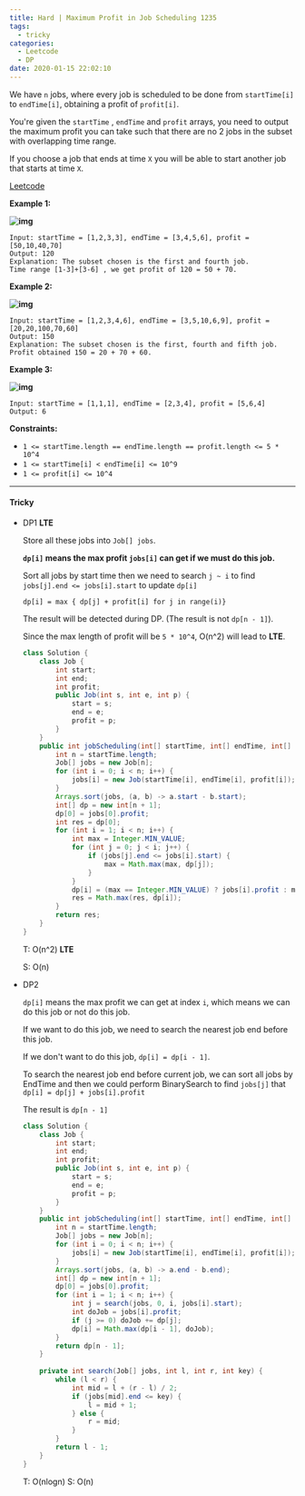 ```yaml
---
title: Hard | Maximum Profit in Job Scheduling 1235
tags:
  - tricky
categories:
  - Leetcode
  - DP
date: 2020-01-15 22:02:10
---
```


We have `n` jobs, where every job is scheduled to be done from `startTime[i]` to `endTime[i]`, obtaining a profit of `profit[i]`.

You're given the `startTime` , `endTime` and `profit` arrays, you need to output the maximum profit you can take such that there are no 2 jobs in the subset with overlapping time range.

If you choose a job that ends at time `X` you will be able to start another job that starts at time `X`.

[Leetcode](https://leetcode.com/problems/maximum-profit-in-job-scheduling/)

<!--more-->

**Example 1:**

**![img](https://assets.leetcode.com/uploads/2019/10/10/sample1_1584.png)**

```
Input: startTime = [1,2,3,3], endTime = [3,4,5,6], profit = [50,10,40,70]
Output: 120
Explanation: The subset chosen is the first and fourth job. 
Time range [1-3]+[3-6] , we get profit of 120 = 50 + 70.
```

**Example 2:**

**![img](https://assets.leetcode.com/uploads/2019/10/10/sample22_1584.png)**

```
Input: startTime = [1,2,3,4,6], endTime = [3,5,10,6,9], profit = [20,20,100,70,60]
Output: 150
Explanation: The subset chosen is the first, fourth and fifth job. 
Profit obtained 150 = 20 + 70 + 60.
```

**Example 3:**

**![img](https://assets.leetcode.com/uploads/2019/10/10/sample3_1584.png)**

```
Input: startTime = [1,1,1], endTime = [2,3,4], profit = [5,6,4]
Output: 6
```

**Constraints:**

- `1 <= startTime.length == endTime.length == profit.length <= 5 * 10^4`
- `1 <= startTime[i] < endTime[i] <= 10^9`
- `1 <= profit[i] <= 10^4`

---

#### Tricky 

* DP1       **LTE**

  Store all these jobs into `Job[] jobs`.

  **`dp[i]` means the max profit `jobs[i]` can get if we must do this job.**

  Sort all jobs by start time then we need to search `j ~ i` to find `jobs[j].end <= jobs[i].start` to update `dp[i]`

  `dp[i] = max { dp[j] + profit[i] for j in range(i)}`

  The result will be detected during DP. (The result is not `dp[n - 1]`).

  Since the max length of profit will be `5 * 10^4`, O(n^2) will lead to **LTE**.

  ```java
  class Solution {
      class Job {
          int start;
          int end;
          int profit;
          public Job(int s, int e, int p) {
              start = s;
              end = e;
              profit = p;
          }
      }
      public int jobScheduling(int[] startTime, int[] endTime, int[] profit) {
          int n = startTime.length;
          Job[] jobs = new Job[n];
          for (int i = 0; i < n; i++) {
              jobs[i] = new Job(startTime[i], endTime[i], profit[i]);
          }
          Arrays.sort(jobs, (a, b) -> a.start - b.start);
          int[] dp = new int[n + 1];
          dp[0] = jobs[0].profit;
          int res = dp[0];
          for (int i = 1; i < n; i++) {
              int max = Integer.MIN_VALUE;
              for (int j = 0; j < i; j++) {
                  if (jobs[j].end <= jobs[i].start) {
                      max = Math.max(max, dp[j]);
                  }
              }
              dp[i] = (max == Integer.MIN_VALUE) ? jobs[i].profit : max + jobs[i].profit;
              res = Math.max(res, dp[i]);
          }
          return res;
      }
  }
  ```

  T: O(n^2)	**LTE**	

  S: O(n)

* DP2

  `dp[i]` means the max profit we can get at index `i`, which means we can do this job or not do this job.

  If we want to do this job, we need to search the nearest job end before this job.

  If we don't want to do this job, `dp[i] = dp[i - 1]`.

  To search the nearest job end  before current job, we can sort all jobs by EndTime and then we could perform BinarySearch to find `jobs[j]` that `dp[i] = dp[j] + jobs[i].profit`

  The result is `dp[n - 1]`

  ```java
  class Solution {
      class Job {
          int start;
          int end;
          int profit;
          public Job(int s, int e, int p) {
              start = s;
              end = e;
              profit = p;
          }
      }
      public int jobScheduling(int[] startTime, int[] endTime, int[] profit) {
          int n = startTime.length;
          Job[] jobs = new Job[n];
          for (int i = 0; i < n; i++) {
              jobs[i] = new Job(startTime[i], endTime[i], profit[i]);
          }
          Arrays.sort(jobs, (a, b) -> a.end - b.end);
          int[] dp = new int[n + 1];
          dp[0] = jobs[0].profit;
          for (int i = 1; i < n; i++) {
              int j = search(jobs, 0, i, jobs[i].start);
              int doJob = jobs[i].profit;
              if (j >= 0) doJob += dp[j];
              dp[i] = Math.max(dp[i - 1], doJob);
          }
          return dp[n - 1];
      }
      
      private int search(Job[] jobs, int l, int r, int key) {
          while (l < r) {
              int mid = l + (r - l) / 2;
              if (jobs[mid].end <= key) {
                  l = mid + 1;
              } else {
                  r = mid;
              }
          }
          return l - 1;
      }
  }
  ```

  T: O(nlogn)		S: O(n)